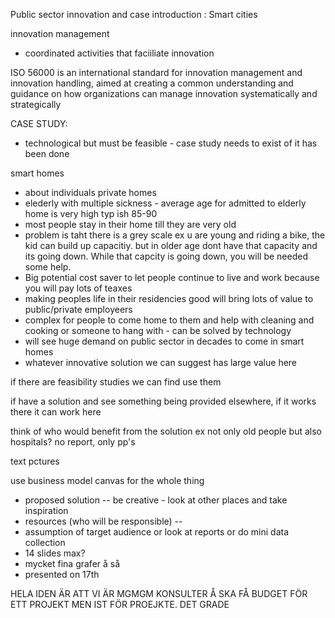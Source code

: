 
Public sector innovation and case introduction : Smart cities

innovation management
- coordinated activities that faciiliate innovation

ISO 56000 is an international standard for innovation management and innovation handling, aimed at creating a common understanding and guidance on how organizations can manage innovation systematically and strategically


CASE STUDY:
- technological but must be feasible - case study needs to exist of it has been done


smart homes
- about individuals private homes
- elederly with multiple sickness - average age for admitted to elderly home is very high typ ish 85-90
- most people stay in their home till they are very old
- problem is taht there is a grey scale ex u are young and riding a bike, the kid can build up capacitiy. but in older age dont have that capacity and its going down. While that capcity is going down, you will be needed some help. 
- Big potential cost saver to let people continue to live and work because you will pay lots of teaxes
- making peoples life in their residencies good will bring lots of value to public/private employeers
- complex for people to come home to them and help with cleaning and cooking or someone to hang with - can be solved by technology
- will see huge demand on public sector in decades to come in smart homes
- whatever innovative solution we can suggest has large value here

if there are feasibility studies we can find use them 

if have a solution and see something being provided elsewhere, if it works there it can work here

think of who would benefit from the solution  ex not only old people but also hospitals?
no report, only pp's

text pctures

use business model canvas for the whole thing
- proposed solution -- be creative - look at other places and take inspiration
- resources (who will be responsible) -- 
- assumption of target audience or look at reports or do mini data collection
- 14 slides max?
- mycket fina grafer å så
- presented on 17th



HELA IDEN ÄR ATT VI ÄR MGMGM KONSULTER Å SKA FÅ BUDGET FÖR ETT PROJEKT MEN IST FÖR PROEJKTE. DET GRADE
